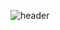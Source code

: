 ![header](https://capsule-render.vercel.app/api?type=transparent&color=Auto&height=100&section=header&text=Kenny's%20Github&fontSize=36)



<!---
Kenny-KH/Kenny-KH is a ✨ special ✨ repository because its `README.md` (this file) appears on your GitHub profile.
You can click the Preview link to take a look at your changes.
--->
